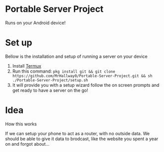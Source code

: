 # Portable Server Project
Runs on your Android device!

# Set up
Bellow is the installation and setup of running a server on your device

 1. Install [Termux](https://play.google.com/store/apps/details?id=com.termux)
 2. Run this command: `pkg install git && git clone https://github.com/MrHallway0/Portable-Server-Project.git && sh ./Portable-Server-Project/setup.sh`
 3. It will provide you with a setup wizard follow the on screen prompts and get ready to have a server on the go!

# Idea
How this works

If we can setup your phone to act as a router, with no outside data. We should be able to give it data to brodcast, like the website you spent a year on and forgot about... 
